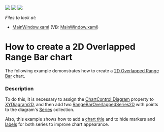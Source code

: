 <!-- default badges list -->
![](https://img.shields.io/endpoint?url=https://codecentral.devexpress.com/api/v1/VersionRange/128569069/11.2.5%2B)
[![](https://img.shields.io/badge/Open_in_DevExpress_Support_Center-FF7200?style=flat-square&logo=DevExpress&logoColor=white)](https://supportcenter.devexpress.com/ticket/details/E3500)
[![](https://img.shields.io/badge/📖_How_to_use_DevExpress_Examples-e9f6fc?style=flat-square)](https://docs.devexpress.com/GeneralInformation/403183)
<!-- default badges end -->
<!-- default file list -->
*Files to look at*:

* [MainWindow.xaml](./CS/2DOverlappedRangeBarChart/MainWindow.xaml) (VB: [MainWindow.xaml](./VB/2DOverlappedRangeBarChart/MainWindow.xaml))
<!-- default file list end -->
# How to create a 2D Overlapped Range Bar chart

The following example demonstrates how to create a [2D Overlapped Range Bar](https://docs.devexpress.com/WPF/10633/controls-and-libraries/charts-suite/chart-control/fundamentals/series-fundamentals/2d-series-types/bar-series/overlapped-range-bar?p=netframework) chart.

### Description

To do this, it is necessary to assign the [ChartControl.Diagram](https://docs.devexpress.com/WPF/DevExpress.Xpf.Charts.ChartControl.Diagram?p=netframework) property to [XYDiagram2D](https://docs.devexpress.com/WPF/DevExpress.Xpf.Charts.XYDiagram2D?p=netframework), and then add two [RangeBarOverlappedSeries2D](https://docs.devexpress.com/WPF/DevExpress.Xpf.Charts.RangeBarOverlappedSeries2D?p=netframework) with points to the diagram's [Series](https://docs.devexpress.com/WPF/DevExpress.Xpf.Charts.Diagram.Series?p=netframework) collection. 

Also, this example shows how to add a [chart title](https://docs.devexpress.com/WPF/7844/controls-and-libraries/charts-suite/chart-control/chart-elements/chart-titles) and to hide markers and [labels](https://docs.devexpress.com/WPF/6341/controls-and-libraries/charts-suite/chart-control/chart-elements/series/series-point-labels) for both series to improve chart appearance.
